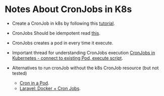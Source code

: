 # Notes About CronJobs in K8s


* Create a CronJob in k8s by following this [tutorial](https://medium.com/google-cloud/kubernetes-cron-jobs-455fdc32e81a). 
* CronJobs Should be idempotent read [this](https://kubernetes.io/docs/concepts/workloads/controllers/cron-jobs/#cron-job-limitations).
* CronJobs creates a pod in every time it execute.
* Important thread for understanding CronJobs execution [CronJobs in Kubernetes - connect to existing Pod, execute script](https://stackoverflow.com/questions/41192053/cron-jobs-in-kubernetes-connect-to-existing-pod-execute-script).

* Alternatives to run cronJob without the k8s CronJob resource (but not tested) 
	* [Cron in a Pod](https://medium.com/airwalk/cron-in-a-pod-6fdf6676c623).
	* [Laravel: Docker + Cron Jobs](https://javicastilla.com/2020/08/21/laravel-docker-cron-jobs/).
